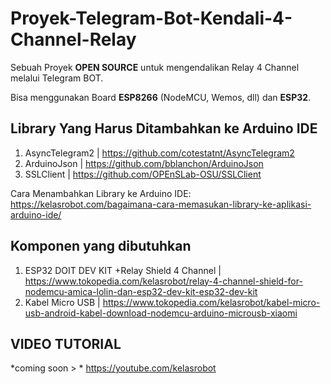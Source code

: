 # Proyek-Telegram-Bot-Kendali-4-Channel-Relay
Sebuah Proyek **OPEN SOURCE** untuk mengendalikan Relay 4 Channel melalui Telegram BOT.

Bisa menggunakan Board **ESP8266** (NodeMCU, Wemos, dll) dan **ESP32**.

## Library Yang Harus Ditambahkan ke Arduino IDE
1. AsyncTelegram2 | https://github.com/cotestatnt/AsyncTelegram2
2. ArduinoJson | https://github.com/bblanchon/ArduinoJson
3. SSLClient | https://github.com/OPEnSLab-OSU/SSLClient

Cara Menambahkan Library ke Arduino IDE:
https://kelasrobot.com/bagaimana-cara-memasukan-library-ke-aplikasi-arduino-ide/

## Komponen yang dibutuhkan
1. ESP32 DOIT DEV KIT +Relay Shield 4 Channel | https://www.tokopedia.com/kelasrobot/relay-4-channel-shield-for-nodemcu-amica-lolin-dan-esp32-dev-kit-esp32-dev-kit
2. Kabel Micro USB | https://www.tokopedia.com/kelasrobot/kabel-micro-usb-android-kabel-download-nodemcu-arduino-microusb-xiaomi

## VIDEO TUTORIAL
*coming soon > * https://youtube.com/kelasrobot 
